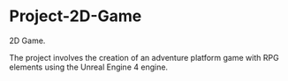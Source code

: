 # Project-2D-Game
2D Game.

The project involves the creation of an adventure platform game with RPG elements using the Unreal Engine 4 engine.

